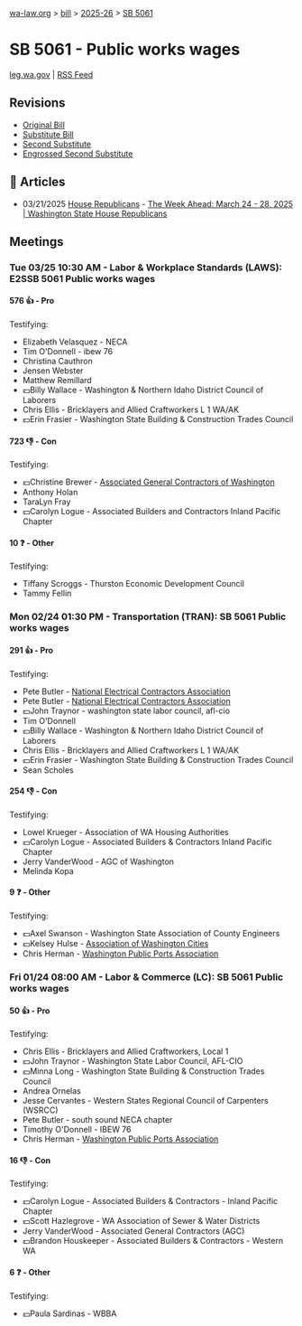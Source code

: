 [wa-law.org](/) > [bill](/bill/) > [2025-26](/bill/2025-26/) > [SB 5061](/bill/2025-26/sb/5061/)

# SB 5061 - Public works wages
[leg.wa.gov](https://app.leg.wa.gov/billsummary?BillNumber=5061&Year=2025&Initiative=false) | [RSS Feed](./rss.xml)

## Revisions
* [Original Bill](1/)
* [Substitute Bill](S/)
* [Second Substitute](S2/)
* [Engrossed Second Substitute](S2.E/)

## 📰 Articles
* 03/21/2025 [House Republicans](/org/house_republicans/) - [The Week Ahead: March 24 - 28, 2025 | Washington State House Republicans](http://houserepublicans.wa.gov/week/the-week-ahead-march-24-28-2025/#:~:text=SB%205061)

## Meetings
### Tue 03/25 10:30 AM - Labor & Workplace Standards (LAWS): E2SSB 5061 Public works wages
#### 576 👍 - Pro
Testifying:
* Elizabeth Velasquez - NECA
* Tim O'Donnell - ibew 76
* Christina Cauthron
* Jensen Webster
* Matthew Remillard
* 💵Billy Wallace - Washington & Northern Idaho District Council of Laborers
* Chris Ellis - Bricklayers and Allied Craftworkers L 1 WA/AK
* 💵Erin Frasier - Washington State Building & Construction Trades Council

#### 723 👎 - Con
Testifying:
* 💵Christine Brewer - [Associated General Contractors of Washington](/org/associated_general_contractors_of_washington/)
* Anthony Holan
* TaraLyn Fray
* 💵Carolyn Logue - Associated Builders and Contractors Inland Pacific Chapter

#### 10 ❓ - Other
Testifying:
* Tiffany Scroggs - Thurston Economic Development Council
* Tammy Fellin

### Mon 02/24 01:30 PM - Transportation (TRAN): SB 5061 Public works wages
#### 291 👍 - Pro
Testifying:
* Pete Butler - [National Electrical Contractors Association](/org/national_electrical_contractors_association/)
* Pete Butler - [National Electrical Contractors Association](/org/national_electrical_contractors_association/)
* 💵John Traynor - washington state labor council, afl-cio
* Tim O'Donnell
* 💵Billy Wallace - Washington & Northern Idaho District Council of Laborers
* Chris Ellis - Bricklayers and Allied Craftworkers L 1 WA/AK
* 💵Erin Frasier - Washington State Building & Construction Trades Council
* Sean Scholes

#### 254 👎 - Con
Testifying:
* Lowel Krueger - Association of WA Housing Authorities
* 💵Carolyn Logue - Associated Builders & Contractors Inland Pacific Chapter
* Jerry VanderWood - AGC of Washington
* Melinda Kopa

#### 9 ❓ - Other
Testifying:
* 💵Axel Swanson - Washington State Association of County Engineers
* 💵Kelsey Hulse - [Association of Washington Cities](/org/association_of_washington_cities/)
* Chris Herman - [Washington Public Ports Association](/org/washington_public_ports_association/)

### Fri 01/24 08:00 AM - Labor & Commerce (LC): SB 5061 Public works wages
#### 50 👍 - Pro
Testifying:
* Chris Ellis - Bricklayers and Allied Craftworkers, Local 1
* 💵John Traynor - Washington State Labor Council, AFL-CIO
* 💵Minna Long - Washington State Building & Construction Trades Council
* Andrea Ornelas
* Jesse Cervantes - Western States Regional Council of Carpenters (WSRCC)
* Pete Butler - south sound NECA chapter
* Timothy O'Donnell - IBEW 76
* Chris Herman - [Washington Public Ports Association](/org/washington_public_ports_association/)

#### 16 👎 - Con
Testifying:
* 💵Carolyn Logue - Associated Builders & Contractors - Inland Pacific Chapter
* 💵Scott Hazlegrove - WA Association of Sewer & Water Districts
* Jerry VanderWood - Associated General Contractors (AGC)
* 💵Brandon Houskeeper - Associated Builders & Contractors - Western WA

#### 6 ❓ - Other
Testifying:
* 💵Paula Sardinas - WBBA
